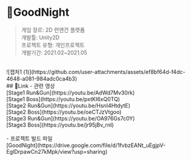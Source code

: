 # 🌟GoodNight
>게임 장르: 2D 런앤건 플랫폼<br/>
>개발툴: Unity2D<br/>
>프로젝트 유형: 개인프로젝트<br/>
>개발기간: 2021.02~2021.05<br/>
<br/>
![캡처1 (1)](https://github.com/user-attachments/assets/ef8bf64d-f4dc-4648-a081-984adc0ca4b3)
<br/>
## 🔗Link
- 관련 영상<br/>
  [Stage1 Run&Gun](https://youtu.be/AdWd7Mv30rk)<br/>
  [Stage1 Boss](https://youtu.be/pxtKI6xQ0TQ)<br/>
  [Stage2 Run&Gun](https://youtu.be/HsnI4HtdytE)<br/>
  [Stage2 Boss](https://youtu.be/oeCTJzVtgoo)<br/>
  [Stage3 Run&Gun](https://youtu.be/OA976Gs7c0Y)<br/>
  [Stage3 Boss](https://youtu.be/jr95jBv_rnI)<br/><br/>
- 프로젝트 빌드 파일<br/>
  [GoodNight](https://drive.google.com/file/d/1fvbzEANt_uEgjpV-EgIDrpawCn27kMpk/view?usp=sharing)
